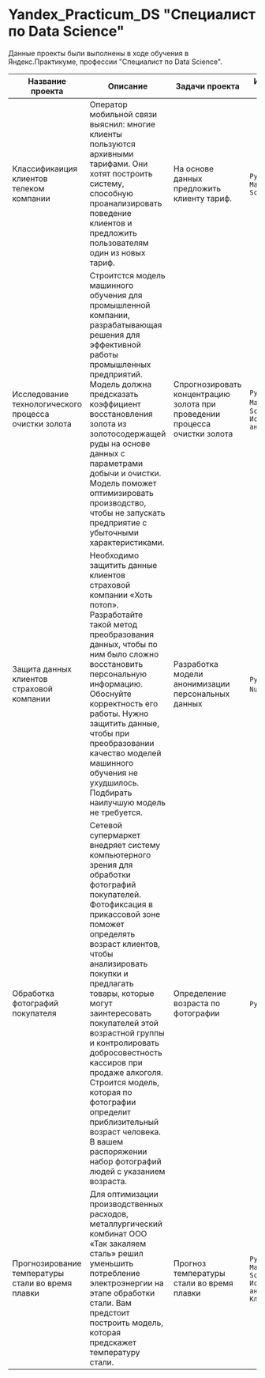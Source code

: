 # Yandex_Practicum_DS "Специалист по Data Science"

Данные проекты были выполнены в ходе обучения в Яндекс.Практикуме, профессии "Специалист по Data Science".

| <div align="center">Название проекта</div> | <div align="center">Описание</div> | <div align="center">Задачи проекта</div> | <div align="center">Используемые инструменты</div> | <div align="center">Ключевые слова проекта</div> |
| :---------------------- | :---------------------- | :---------------------- | :---------------------- | :---------------------- |
| Классификаиция клиентов телеком компании | Оператор мобильной связи выяснил: многие клиенты пользуются архивными тарифами. Они хотят построить систему, способную проанализировать поведение клиентов и предложить пользователям один из новых тариф. | На основе данных предложить клиенту тариф. | `Python` `Pandas` `Matplotlib` `Scikit-learn` | Классификация, подбор гиперпараметров, выбор модели МО |
| Исследование технологического процесса очистки золота | Строитстся модель машинного обучения для промышленной компании, разрабатывающая решения для эффективной работы промышленных предприятий. Модель должна предсказать коэффициент восстановления золота из золотосодержащей руды на основе данных с параметрами добычи и очистки. Модель поможет оптимизировать производство, чтобы не запускать предприятие с убыточными характеристиками. | Спрогнозировать концентрацию золота при проведении процесса очистки золота | `Python` `Pandas` `Matplotlib` `NumPy` `Scikit-lern` `Исследовательский анализ данных` | Анализ данных, регрессия, кастомные метрики |
| Защита данных клиентов страховой компании | Необходимо защитить данные клиентов страховой компании «Хоть потоп». Разработайте такой метод преобразования данных, чтобы по ним было сложно восстановить персональную информацию. Обоснуйте корректность его работы. Нужно защитить данные, чтобы при преобразовании качество моделей машинного обучения не ухудшилось. Подбирать наилучшую модель не требуется. | Разработка модели анонимизации персональных данных | `Python` `Pandas` `NumPy` `Scikit-lern` | Линейная алгебра, регрессия |
| Обработка фотографий покупателя | Сетевой супермаркет внедряет систему компьютерного зрения для обработки фотографий покупателей. Фотофиксация в прикассовой зоне поможет определять возраст клиентов, чтобы анализировать покупки и предлагать товары, которые могут заинтересовать покупателей этой возрастной группы и контролировать добросовестность кассиров при продаже алкоголя. Строится модель, которая по фотографии определит приблизительный возраст человека. В вашем распоряжении набор фотографий людей с указанием возраста. | Определение возраста по фотографии | `Python` `Keras` | Обработка изображени, нейронные сети |
| Прогнозирование температуры стали во время плавки | Для оптимизации производственных расходов, металлургический комбинат ООО «Так закаляем сталь» решил уменьшить потребление электроэнергии на этапе обработки стали. Вам предстоит построить модель, которая предскажет температуру стали. | Прогноз температуры стали во время плавки | `Python` `Pandas` `Matplotlib` `Scikit-lern` `Исследовательский анализ данных` `Классификация` |  |
